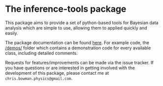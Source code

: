 # The inference-tools package
This package aims to provide a set of python-based tools for Bayesian data analysis
which are simple to use, allowing them to applied quickly and easily.

The package documentation can be found [here](https://inference-tools.readthedocs.io/en/latest/). 
For example code, the [/demos/](https://github.com/C-bowman/inference_tools/tree/master/demos) folder 
which contains a demonstration code for every available class, including detailed comments.

Requests for features/improvements can be made via the issue tracker. If you have questions
or are interested in getting involved with the development of this package, please contact
me at `chris.bowman.physics@gmail.com`.